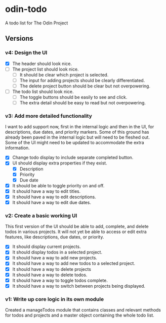 # odin-todo
A todo list for The Odin Project

## Versions

### v4: Design the UI

- [X] The header should look nice.
- [ ] The project list should look nice.
  - [ ] It should be clear which project is selected.
  - [ ] The input for adding projects should be clearly differentiated.
  - [ ] The delete project button should be clear but not overpowering.
- [ ] The todo list should look nice.
  - [ ] The toggle buttons should be easily to see and click.
  - [ ] The extra detail should be easy to read but not overpowering.

### v3: Add more detailed functionality

I want to add support now, first in the internal logic and then in the UI, for descriptions, due dates, and priority markers. Some of this ground has already been paved in the internal logic but will need to be fleshed out. Some of the UI might need to be updated to accommodate the extra information.

- [X] Change todo display to include separate completed button.
- [X] UI should display extra properties if they exist.
  - [X] Description
  - [X] Priority
  - [X] Due date
- [X] It should be able to toggle priority on and off.
- [X] It should have a way to edit titles.
- [X] It should have a way to edit descriptions.
- [X] It should have a way to edit due dates.

### v2: Create a basic working UI

This first version of the UI should be able to add, complete, and delete todos in various projects. It will not yet be able to access or edit extra features, like descriptions, due dates, or priority.

- [X] It should display current projects.
- [X] It should display todos in a selected project.
- [X] It should have a way to add new projects.
- [X] It should have a way to add new todos to a selected project.
- [X] It should have a way to delete projects
- [X] It should have a way to delete todos.
- [X] It should have a way to toggle todos complete.
- [X] It should have a way to switch between projects being displayed.

### v1: Write up core logic in its own module

Created a manageTodos module that contains classes and relevant methods for todos and projects and a master object containing the whole todo list. 